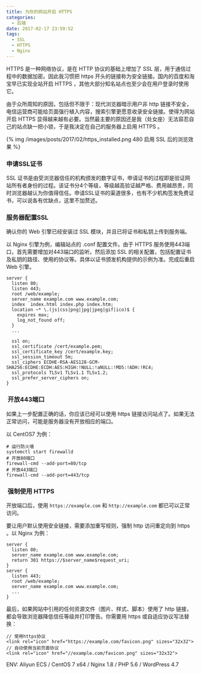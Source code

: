 ```yaml
---
title: 为你的网站开启 HTTPS
categories:
  - 后端
date: 2017-02-17 23:59:52
tags:
  - SSL
  - HTTPS
  - Nginx
---
```


HTTPS 是一种网络协议，是在 HTTP 协议的基础上增加了 SSL 层，用于通信过程中的数据加密。因此我习惯把 https 开头的链接称为安全链接。国内的百度和淘宝早已实现全站开启 HTTPS ，其他大部分知名站点也至少会在用户登录时使用它。

<!-- more -->

由于众所周知的原因，包括但不限于：现代浏览器暗示用户非 http 链接不安全，电信运营商可能给页面强行植入内容，搜索引擎更愿意收录安全链接。使得为网站开启 HTTPS 显得越来越有必要。当然最主要的原因还是我（处女座）无法容忍自己的站点缺一把小锁，于是我决定在自己的服务器上启用 HTTPS 。

{% img /images/posts/2017/02/https_installed.png 480 启用 SSL 后的浏览效果 %}

### 申请SSL证书

SSL 证书是由受浏览器信任的机构颁发的数字证书，申请证书的过程即是验证网站所有者身份的过程。该证书分4个等级，等级越高验证越严格、费用越昂贵，同时浏览器越认为你值得信任。申请SSL证书的渠道很多，也有不少机构签发免费证书，可以说各有优缺点，这里不加赘述。

### 服务器配置SSL

确认你的 Web 引擎已经安装过 SSL 模块，并且已将证书和私钥上传到服务端。

以 Nginx 引擎为例，编辑站点的 .conf 配置文件。由于 HTTPS 服务使用443端口，首先需要增加对443端口的监听。然后添加 SSL 的相关配置，包括配置证书及私钥的路径、使用的协议等。具体以证书颁发机构提供的示例为准。完成后重启 Web 引擎。

```
server {
  listen 80;
  listen 443;
  root /web/example;
  server_name example.com www.example.com;
  index  index.html index.php index.htm;
  location ~* \.(js|css|png|jpg|jpeg|gif|ico)$ {
    expires max;
    log_not_found off;
  }
  ...

  ssl on;
  ssl_certificate /cert/example.pem;
  ssl_certificate_key /cert/example.key;
  ssl_session_timeout 5m;
  ssl_ciphers ECDHE-RSA-AES128-GCM-SHA256:ECDHE:ECDH:AES:HIGH:!NULL:!aNULL:!MD5:!ADH:!RC4;
  ssl_protocols TLSv1 TLSv1.1 TLSv1.2;
  ssl_prefer_server_ciphers on;
}
```

###  开放443端口

如果上一步配置正确的话，你应该已经可以使用 https 链接访问站点了。如果无法正常访问，可能是服务器没有开放相应的端口。

以 CentOS7 为例：

```
# 运行防火墙
systemctl start firewalld
# 开放80端口
firewall-cmd --add-port=80/tcp
# 开放443端口
firewall-cmd --add-port=443/tcp
```

###  强制使用 HTTPS

开放端口后，使用 `https://example.com` 和 `http://example.com` 都已可以正常访问。

要让用户默认使用安全链接，需要添加重写规则，强制 http 访问重定向到 https 。以 Nginx 为例：

```
server {
  listen 80;
  server_name example.com www.example.com;
  return 301 https://$server_name$request_uri;
}
server {
  listen 443;
  root /web/example;
  server_name example.com www.example.com;
  ...
}
```

最后，如果网站中引用的任何资源文件（图片、样式、脚本）使用了 http 链接，都会导致浏览器降低信任等级并打印警告。你需要用 https 或自适应协议写法替换：

```
// 使用https协议
<link rel="icon" href="https://example.com/favicon.png" sizes="32x32">
// 自动使用当前页面协议
<link rel="icon" href="//example.com/favicon.png" sizes="32x32">
```

ENV: Aliyun ECS / CentOS 7 x64 / Nginx 1.8 / PHP 5.6 / WordPress 4.7